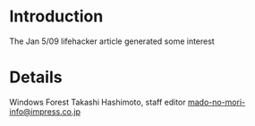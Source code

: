 # Introduction #

The Jan 5/09 lifehacker article generated some interest


# Details #

Windows Forest
Takashi Hashimoto, staff editor
mado-no-mori-info@impress.co.jp